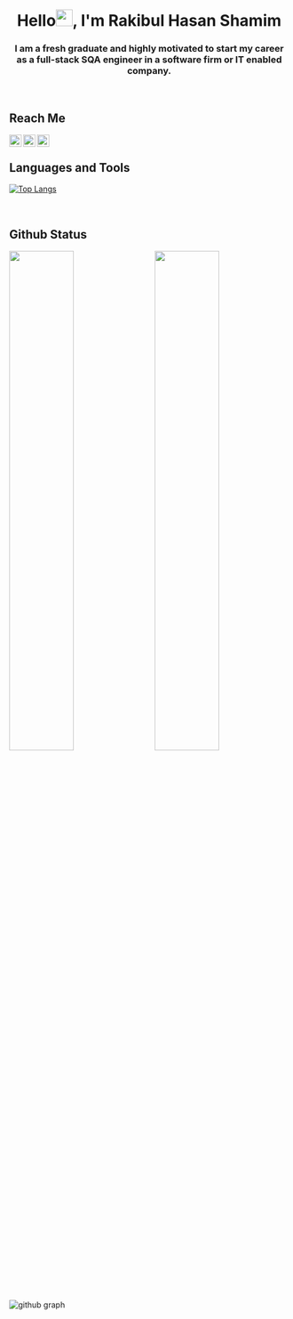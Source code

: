 
#  <h1 align="center">Hello<img src="https://raw.githubusercontent.com/MartinHeinz/MartinHeinz/master/wave.gif" width="30px">, I'm Rakibul Hasan Shamim<br>
 
 <h3 align="center">I am a fresh graduate and highly motivated to start my career as a full-stack SQA engineer in a software firm or IT enabled company.
 </h3>
 <br>
 
 ## Reach Me
 
<a href="https://www.linkedin.com/in/rkblshamim">
  <img align="left" alt="LinkedIn" width="22px" src="https://cdn.jsdelivr.net/npm/simple-icons@v3/icons/linkedin.svg" />
</a>
<a href="mailto:rkblshamim@gmail.com">
  <img align="left" alt="Mail" width="22px" src="https://cdn.jsdelivr.net/npm/simple-icons@v3/icons/gmail.svg" />
</a>
<a href="https://www.facebook.com/rkblshamim">
  <img align="left" alt="Facebook" width="22px" src="https://cdn.jsdelivr.net/npm/simple-icons@v3/icons/facebook.svg" />
</a>
 <br>
 
 
 
 
## Languages and Tools

[![Top Langs](https://github-readme-stats.vercel.app/api/top-langs/?username=rakibulshamim&theme=react)](https://github.com/rakibulshamim/github-readme-stats)
 
 <br>
 

## Github Status

<img  src="https://github-readme-stats.vercel.app/api?username=rakibulshamim&count_private=true&show_icons=true&hide_border=true&theme=react" width="48%" align="right" >
<img  src="https://github-readme-streak-stats.herokuapp.com/?user=rakibulshamim&theme=react" width="48%" >


![github graph](https://activity-graph.herokuapp.com/graph?username=rakibulshamim&theme=react-dark)

